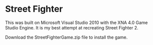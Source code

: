 # Street Fighter
This was built on Microsoft Visual Studio 2010 with the XNA 4.0 Game Studio Engine.
It is my best attempt at recreating Street Fighter 2.

Download the StreetFighterGame.zip file to install the game.
